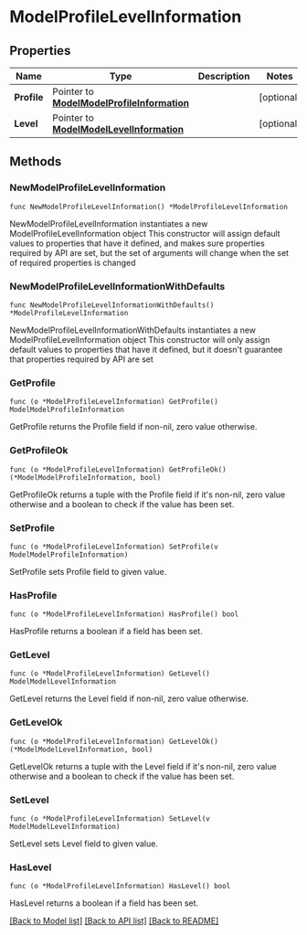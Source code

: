 # ModelProfileLevelInformation

## Properties

Name | Type | Description | Notes
------------ | ------------- | ------------- | -------------
**Profile** | Pointer to [**ModelModelProfileInformation**](ModelProfileInformation.md) |  | [optional] 
**Level** | Pointer to [**ModelModelLevelInformation**](ModelLevelInformation.md) |  | [optional] 

## Methods

### NewModelProfileLevelInformation

`func NewModelProfileLevelInformation() *ModelProfileLevelInformation`

NewModelProfileLevelInformation instantiates a new ModelProfileLevelInformation object
This constructor will assign default values to properties that have it defined,
and makes sure properties required by API are set, but the set of arguments
will change when the set of required properties is changed

### NewModelProfileLevelInformationWithDefaults

`func NewModelProfileLevelInformationWithDefaults() *ModelProfileLevelInformation`

NewModelProfileLevelInformationWithDefaults instantiates a new ModelProfileLevelInformation object
This constructor will only assign default values to properties that have it defined,
but it doesn't guarantee that properties required by API are set

### GetProfile

`func (o *ModelProfileLevelInformation) GetProfile() ModelModelProfileInformation`

GetProfile returns the Profile field if non-nil, zero value otherwise.

### GetProfileOk

`func (o *ModelProfileLevelInformation) GetProfileOk() (*ModelModelProfileInformation, bool)`

GetProfileOk returns a tuple with the Profile field if it's non-nil, zero value otherwise
and a boolean to check if the value has been set.

### SetProfile

`func (o *ModelProfileLevelInformation) SetProfile(v ModelModelProfileInformation)`

SetProfile sets Profile field to given value.

### HasProfile

`func (o *ModelProfileLevelInformation) HasProfile() bool`

HasProfile returns a boolean if a field has been set.

### GetLevel

`func (o *ModelProfileLevelInformation) GetLevel() ModelModelLevelInformation`

GetLevel returns the Level field if non-nil, zero value otherwise.

### GetLevelOk

`func (o *ModelProfileLevelInformation) GetLevelOk() (*ModelModelLevelInformation, bool)`

GetLevelOk returns a tuple with the Level field if it's non-nil, zero value otherwise
and a boolean to check if the value has been set.

### SetLevel

`func (o *ModelProfileLevelInformation) SetLevel(v ModelModelLevelInformation)`

SetLevel sets Level field to given value.

### HasLevel

`func (o *ModelProfileLevelInformation) HasLevel() bool`

HasLevel returns a boolean if a field has been set.


[[Back to Model list]](../README.md#documentation-for-models) [[Back to API list]](../README.md#documentation-for-api-endpoints) [[Back to README]](../README.md)


